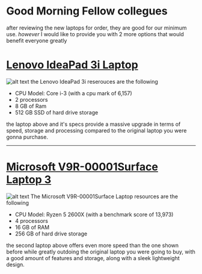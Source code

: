 # Good Morning Fellow collegues

after reviewing the new laptops for order, they are good for our minimum use. *however* I would like to provide you with 2 more options that would benefit everyone greatly

[Lenovo IdeaPad 3i Laptop](https://www.amazon.com/Lenovo-IdeaPad-Business-Student-i3-1115G4/dp/B0BSR6N4WY/ref=sr_1_2_sspa?crid=31ZBEMBLDQUC1&keywords=lenovo+laptop&qid=1689560155&refinements=p_n_feature_thirty-three_browse-bin%3A23720419011&rnid=23720416011&s=pc&sprefix=lenovo+%2Caps%2C196&sr=1-2-spons&sp_csd=d2lkZ2V0TmFtZT1zcF9hdGY&psc=1)
====
![alt text](https://m.media-amazon.com/images/I/51vn1bXw1LL._AC_SX679_.jpg)
the Lenovo IdeaPad 3i reserouces are the following
* CPU Model: Core i-3 (with a cpu mark of 6,157)
* 2 processors
* 8 GB of Ram
* ‎512 GB SSD of hard drive storage

the laptop above and it's specs provide a massive upgrade in terms of speed, storage and processing compared to the original laptop you were gonna purchase.

***

[Microsoft V9R-00001Surface Laptop 3](https://www.amazon.com/Microsoft-Surface-Laptop-Touch-Screen-Platinum/dp/B07YNKZT44/ref=asc_df_B07YNKZT44/?tag=&linkCode=df0&hvadid=385286500280&hvpos=&hvnetw=g&hvrand=15424957927851271146&hvpone=&hvptwo=&hvqmt=&hvdev=c&hvdvcmdl=&hvlocint=&hvlocphy=9010929&hvtargid=pla-832950017494&ref=&adgrpid=77282054583&th=1)
====
![alt text](https://m.media-amazon.com/images/I/71uyL7j9c7L._AC_SX679_.jpg)
The Microsoft V9R-00001Surface Laptop resources are the following
*	CPU Model: Ryzen 5 2600X (with a benchmark score of 13,973)
* 4 processors
* 16 GB of RAM
* 256 GB of hard drive storage

the second laptop above offers even more speed than the one shown before while greatly outdoing the original laptop you were going to buy, with a good amount of features and storage, along with a sleek lightweight design.
